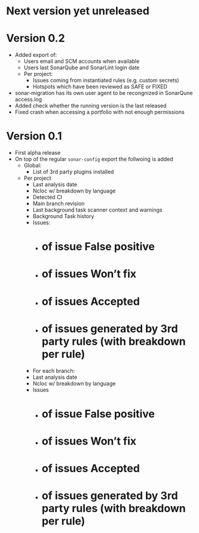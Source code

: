 # Next version yet unreleased

# Version 0.2

- Added export of:
  - Users email and SCM accounts when available
  - Users last SonarQube and SonarLint login date
  - Per project:
    - Issues coming from instantiated rules (e.g. custom secrets)
    - Hotspots which have been reviewed as SAFE or FIXED
- sonar-migration has its own user agent to be recongnized in SonarQune access.log
- Added check whether the running version is the last released
- Fixed crash when accessing a portfolio with not enough permissions

# Version 0.1

- First alpha release
- On top of the regular `sonar-config` export the follwoing is added
  - Global:
    - List of 3rd party plugins installed
  - Per project
    - Last analysis date
    - Ncloc w/ breakdown by language
    - Detected CI
    - Main branch revision
    - Last background task scanner context and warnings
    - Background Task history
    - Issues:
      - # of issue False positive
      - # of issues Won’t fix
      - # of issues Accepted
      - # of issues generated by 3rd party rules (with breakdown per rule)
    - For each branch:
    - Last analysis date
    - Ncloc w/ breakdown by language
    - Issues
      - # of issue False positive
      - # of issues Won’t fix
      - # of issues Accepted
      - # of issues generated by 3rd party rules (with breakdown per rule)
